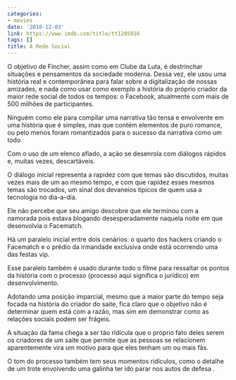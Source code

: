```yaml
---
categories:
- movies
date: '2010-12-03'
link: https://www.imdb.com/title/tt1285016
tags: []
title: A Rede Social
---
```


O objetivo de Fincher, assim como em Clube da Luta, é destrinchar situações e pensamentos da sociedade moderna. Dessa vez, ele usou uma história real e contemporânea para falar sobre a digitalização de nossas amizades, e nada como usar como exemplo a história do próprio criador da maior rede social de todos os tempos: o Facebook, atualmente com mais de 500 milhões de participantes.

Ninguém como ele para compilar uma narrativa tão tensa e envolvente em uma história que é simples, mas que contém elementos de puro romance, ou pelo menos foram romantizados para o sucesso da narrativa como um todo.

Com o uso de um elenco afiado, a ação se desenrola com diálogos rápidos e, muitas vezes, descartáveis.

O diálogo inicial representa a rapidez com que temas são discutidos, muitas vezes mais de um ao mesmo tempo, e com que rapidez esses mesmos temas são trocados, um sinal dos devaneios típicos de quem usa a tecnologia no dia-a-dia.

Ele não percebe que seu amigo descobre que ele terminou com a namorada pois estava blogando desesperadamente naquela noite em que desenvolvia o Facematch.

Há um paralelo inicial entre dois cenários: o quarto dos hackers criando o Facematch e o prédio da irmandade exclusiva onde está ocorrendo uma das festas vip.

Esse paralelo também é usado durante todo o filme para ressaltar os pontos da história com o processo (processo aqui significa o jurídico) em desenvolvimento.

Adotando uma posição imparcial, mesmo que a maior parte do tempo seja focada na história do criador do saite, fica claro que o objetivo não é determinar quem está com a razão, mas sim em demonstrar como as relações sociais podem ser frágeis.

A situação da fama chega a ser tão ridícula que o próprio fato deles serem os criadores de um saite que permite que as pessoas se relacionem aparentemente vira um motivo para que eles tenham um ou mais fãs.

O tom do processo também tem seus momentos ridículos, como o detalhe de um trote envolvendo uma galinha ter ido parar nos autos de defesa .